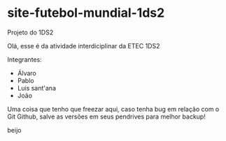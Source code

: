 # site-futebol-mundial-1ds2
Projeto do 1DS2 

Olá, esse é da atividade interdiciplinar da ETEC 1DS2

Integrantes:

- Álvaro
- Pablo
- Luis sant'ana
- João

Uma coisa que tenho que freezar aqui, caso tenha bug em relação com o Git Github, salve as versões em seus pendrives para melhor backup!

beijo